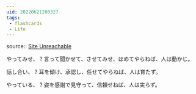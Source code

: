```yaml
---
uid: 20220621200327
tags:
 - flashcards
 - Life
---
```


source:: [Site Unreachable](https://ferret-plus.com/2622)

やってみせ、
?
言って聞かせて、させてみせ、ほめてやらねば、人は動かじ。
<!--SR:!2022-08-05,12,270-->

話し合い、
?
耳を傾け、承認し、任せてやらねば、人は育たず。
<!--SR:!2022-07-25,16,232-->

やっている、
?
姿を感謝で見守って、信頼せねば、人は実らず。
<!--SR:!2022-08-10,29,252-->